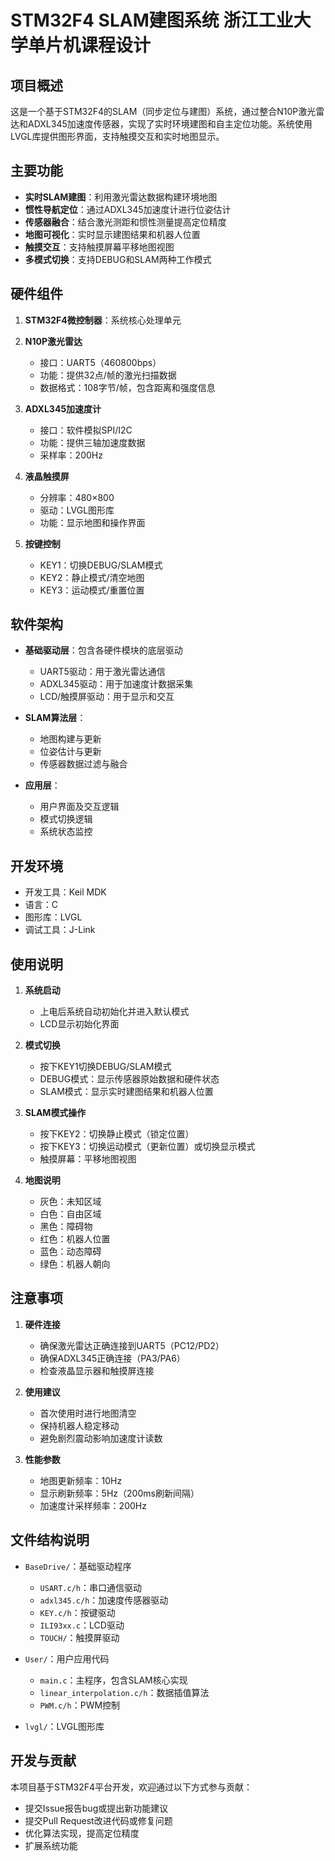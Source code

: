# STM32F4 SLAM建图系统 浙江工业大学单片机课程设计

## 项目概述

这是一个基于STM32F4的SLAM（同步定位与建图）系统，通过整合N10P激光雷达和ADXL345加速度传感器，实现了实时环境建图和自主定位功能。系统使用LVGL库提供图形界面，支持触摸交互和实时地图显示。

## 主要功能

- **实时SLAM建图**：利用激光雷达数据构建环境地图
- **惯性导航定位**：通过ADXL345加速度计进行位姿估计
- **传感器融合**：结合激光测距和惯性测量提高定位精度
- **地图可视化**：实时显示建图结果和机器人位置
- **触摸交互**：支持触摸屏幕平移地图视图
- **多模式切换**：支持DEBUG和SLAM两种工作模式

## 硬件组件

1. **STM32F4微控制器**：系统核心处理单元
2. **N10P激光雷达**
   - 接口：UART5（460800bps）
   - 功能：提供32点/帧的激光扫描数据
   - 数据格式：108字节/帧，包含距离和强度信息

3. **ADXL345加速度计**
   - 接口：软件模拟SPI/I2C
   - 功能：提供三轴加速度数据
   - 采样率：200Hz

4. **液晶触摸屏**
   - 分辨率：480×800
   - 驱动：LVGL图形库
   - 功能：显示地图和操作界面

5. **按键控制**
   - KEY1：切换DEBUG/SLAM模式
   - KEY2：静止模式/清空地图
   - KEY3：运动模式/重置位置

## 软件架构

- **基础驱动层**：包含各硬件模块的底层驱动
  - UART5驱动：用于激光雷达通信
  - ADXL345驱动：用于加速度计数据采集
  - LCD/触摸屏驱动：用于显示和交互

- **SLAM算法层**：
  - 地图构建与更新
  - 位姿估计与更新
  - 传感器数据过滤与融合

- **应用层**：
  - 用户界面及交互逻辑
  - 模式切换逻辑
  - 系统状态监控

## 开发环境

- 开发工具：Keil MDK
- 语言：C
- 图形库：LVGL
- 调试工具：J-Link

## 使用说明

1. **系统启动**
   - 上电后系统自动初始化并进入默认模式
   - LCD显示初始化界面

2. **模式切换**
   - 按下KEY1切换DEBUG/SLAM模式
   - DEBUG模式：显示传感器原始数据和硬件状态
   - SLAM模式：显示实时建图结果和机器人位置

3. **SLAM模式操作**
   - 按下KEY2：切换静止模式（锁定位置）
   - 按下KEY3：切换运动模式（更新位置）或切换显示模式
   - 触摸屏幕：平移地图视图

4. **地图说明**
   - 灰色：未知区域
   - 白色：自由区域
   - 黑色：障碍物
   - 红色：机器人位置
   - 蓝色：动态障碍
   - 绿色：机器人朝向

## 注意事项

1. **硬件连接**
   - 确保激光雷达正确连接到UART5（PC12/PD2）
   - 确保ADXL345正确连接（PA3/PA6）
   - 检查液晶显示器和触摸屏连接

2. **使用建议**
   - 首次使用时进行地图清空
   - 保持机器人稳定移动
   - 避免剧烈震动影响加速度计读数

3. **性能参数**
   - 地图更新频率：10Hz
   - 显示刷新频率：5Hz（200ms刷新间隔）
   - 加速度计采样频率：200Hz

## 文件结构说明

- `BaseDrive/`：基础驱动程序
  - `USART.c/h`：串口通信驱动
  - `adxl345.c/h`：加速度传感器驱动
  - `KEY.c/h`：按键驱动
  - `ILI93xx.c`：LCD驱动
  - `TOUCH/`：触摸屏驱动

- `User/`：用户应用代码
  - `main.c`：主程序，包含SLAM核心实现
  - `linear_interpolation.c/h`：数据插值算法
  - `PWM.c/h`：PWM控制

- `lvgl/`：LVGL图形库

## 开发与贡献

本项目基于STM32F4平台开发，欢迎通过以下方式参与贡献：

- 提交Issue报告bug或提出新功能建议
- 提交Pull Request改进代码或修复问题
- 优化算法实现，提高定位精度
- 扩展系统功能
